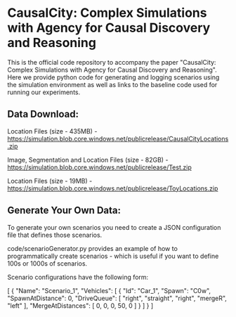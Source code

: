 # CausalCity: Complex Simulations with Agency for Causal Discovery and Reasoning

This is the official code repository to accompany the paper "CausalCity: Complex Simulations with Agency for Causal Discovery and Reasoning".
Here we provide python code for generating and logging scenarios using the simulation environment as well as links to the baseline code used for running our experiments.

## Data Download:

Location Files (size - 435MB) - https://simulation.blob.core.windows.net/publicrelease/CausalCityLocations.zip

Image, Segmentation and Location Files (size - 82GB) - https://simulation.blob.core.windows.net/publicrelease/Test.zip

Location Files (size - 19MB) - https://simulation.blob.core.windows.net/publicrelease/ToyLocations.zip

## Generate Your Own Data:

To generate your own scenarios you need to create a JSON configuration file that defines those scenarios.

code/scenarioGenerator.py provides an example of how to programmatically create scenarios - which is useful if you want to define 100s or 1000s of scenarios.

Scenario configurations have the following form:

[
    {
        "Name": "Scenario_1",
        "Vehicles": [
            {
                "Id": "Car_1",
                "Spawn": "C0w",
                "SpawnAtDistance": 0,
                "DriveQueue": [
                    "right",
                    "straight",
                    "right",
                    "mergeR",
                    "left"
                ],
                "MergeAtDistances": [
                    0,
                    0,
                    0,
                    50,
                    0
                ]
            }
        ]
   }
]

